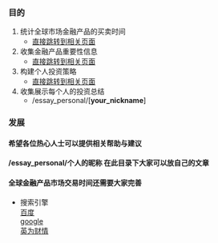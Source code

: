 ### 目的
1. 统计全球市场金融产品的买卖时间
    - [直接跳转到相关页面](/finance/market.md)
2. 收集金融产品重要性信息
    - [直接跳转到相关页面](/finance/info.md)
3. 构建个人投资策略
    - [直接跳转到相关页面](/finance/strategy.md)
4. 收集展示每个人的投资总结
    - /essay_personal/[**your_nickname**]

### 发展
#### 希望各位热心人士可以提供相关帮助与建议
#### /essay_personal/个人的昵称 在此目录下大家可以放自己的文章
#### 全球金融产品市场交易时间还需要大家完善

- 搜索引擎  
[百度](http://www.baidu.com)  
[google][google]  
[英为财情][investing]



[investing]: https://cn.investing.com/commodities/crude-oil
[google]: https://www.google.com/  

[^作者联系方式]:邮箱 garys163@163.com

 [^foot_test]:这里是**脚注**的*内容*.  